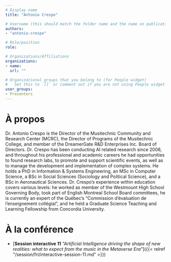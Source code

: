 ```yaml
---
# Display name
title: "Antonio Crespo"

# Username (this should match the folder name and the name on publications)
authors:
- "antonio-crespo"

# Role/position
role:

# Organizations/Affiliations
organizations:
- name: 
  url: ""

# Organizational groups that you belong to (for People widget)
#   Set this to `[]` or comment out if you are not using People widget.
user_groups:
- Presenters
---
```


# À propos

Dr. Antonio Crespo is the Director of the Musitechnic Community and Research Center (MCRC), the Director of Programs of the Musitechnic College, and member of the DreamerGate R&D Enterprises Inc. Board of Directors. Dr. Crespo has been conducting AI related research since 2008, and throughout his professional and academic careers he had opportunities to found research labs, to promote and support scientific events, as well as to manage the development and implementation of complex systems. He holds a PhD in Information & Systems Engineering, an MSc in Computer Science, a BSc in Social Sciences (Sociology and Political Science), and a BSc in Aeronautical Sciences. Dr. Crespo’s experience within education covers various levels: he worked as member of the Westmount High School Governing Body, took part of English Montreal School Board committees, he is currently an expert of the Québec’s “Commission d’évaluation de l’enseignement collégial”, and he held a Graduate Science Teaching and Learning Fellowship from Concordia University. 


# À la conférence

- [**Session interactive 11** *"Artificial Intelligence driving the shape of new realities: what to expect from the music in the Metaverse Era"*]({{< relref "/session/fri/interactive-session-11.md" >}})